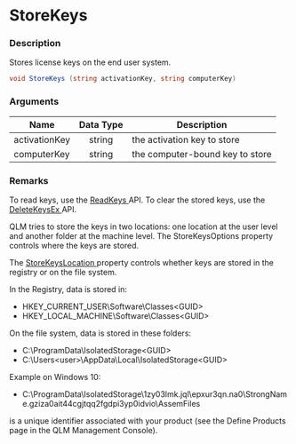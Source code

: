 # StoreKeys

### Description

Stores license keys on the end user system.

```csharp
void StoreKeys (string activationKey, string computerKey)
```

### Arguments

| Name          | Data Type | Description                     |
| ------------- | :-------: | ------------------------------- |
| activationKey |   string  | the activation key to store     |
| computerKey   |   string  | the computer-bound key to store |

### Remarks

To read keys, use the [ReadKeys ](readkeys.md)API. To clear the stored keys, use the [DeleteKeysEx ](deletekeys.md)API.

QLM tries to store the keys in two locations: one location at the user level and another folder at the machine level. The StoreKeysOptions property controls where the keys are stored.

The [StoreKeysLocation ](../enums/estorekeysto.md)property controls whether keys are stored in the registry or on the file system.

In the Registry, data is stored in:

* HKEY\_CURRENT\_USER\Software\Classes\<GUID>
* HKEY\_LOCAL\_MACHINE\Software\Classes\<GUID>

On the file system, data is stored in these folders:

* C:\ProgramData\IsolatedStorage\<GUID>
* C:\Users\<user>\AppData\Local\IsolatedStorage\<GUID>

Example on Windows 10:

* C:\ProgramData\IsolatedStorage\1zy03lmk.jql\epxur3qn.na0\StrongName.gziza0ait44cgjtqq2fgdpi3yp0idvio\AssemFiles

is a unique identifier associated with your product (see the Define Products page in the QLM Management Console).
